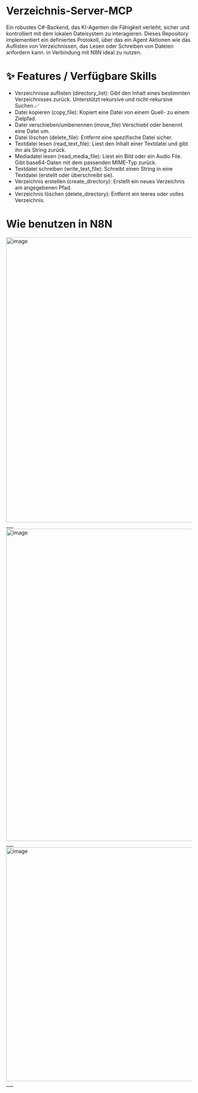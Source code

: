 # Verzeichnis-Server-MCP
Ein robustes C#-Backend, das KI-Agenten die Fähigkeit verleiht, sicher und kontrolliert mit dem lokalen Dateisystem zu interagieren. Dieses Repository implementiert ein definiertes Protokoll, über das ein Agent Aktionen wie das Auflisten von Verzeichnissen, das Lesen oder Schreiben von Dateien anfordern kann. in Verbindung mit N8N ideal zu nutzen.


# ✨ Features / Verfügbare Skills
- Verzeichnisse auflisten (directory_list): Gibt den Inhalt eines bestimmten Verzeichnisses zurück. Unterstützt rekursive und nicht-rekursive Suchen.✅
- Datei kopieren (copy_file): Kopiert eine Datei von einem Quell- zu einem Zielpfad.
- Datei verschieben/umbenennen (move_file) Verschiebt oder benennt eine Datei um.
- Datei löschen (delete_file): Entfernt eine spezifische Datei sicher.
- Textdatei lesen (read_text_file): Liest den Inhalt einer Textdatei und gibt ihn als String zurück. 
- Mediadatei lesen (read_media_file): Liest ein Bild oder ein Audio File. Gibt base64-Daten mit dem passenden MIME-Typ zurück. 
- Textdatei schreiben (write_text_file): Schreibt einen String in eine Textdatei (erstellt oder überschreibt sie).
- Verzeichnis erstellen (create_directory): Erstellt ein neues Verzeichnis am angegebenen Pfad.
- Verzeichnis löschen (delete_directory): Entfernt ein leeres oder volles Verzeichnis.

# Wie benutzen in N8N
<img width="1247" height="772" alt="image" src="https://github.com/user-attachments/assets/4c9d1f9d-1fcd-4791-85bc-296b8f2a67ff" />
___
<img width="845" height="845" alt="image" src="https://github.com/user-attachments/assets/693e5ce9-fe39-40ec-930a-8e04f0f064fe" />
___
<img width="1109" height="633" alt="image" src="https://github.com/user-attachments/assets/53523fc9-8ba9-480a-b136-ab8e5c35d3a4" />
___

